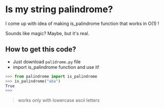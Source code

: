 Is my string palindrome?
===

I come up with idea of making is_palindrome function that works in O(1) !

Sounds like magic? Maybe, but it's real.

## How to get this code?

+ Just download `palidrome.py` file
+ import is_palindrome function and use it!

```python
>>> from palindrome import is_palindrome
>>> is_palindrome("aba")
True
>>> 
```


> works only with lowercase ascii letters
